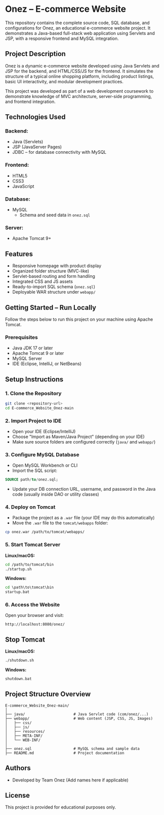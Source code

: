# Onez – E-commerce Website

This repository contains the complete source code, SQL database, and configurations for Onez, an educational e-commerce website project. It demonstrates a Java-based full-stack web application using Servlets and JSP, with a responsive frontend and MySQL integration.

## Project Description

Onez is a dynamic e-commerce website developed using Java Servlets and JSP for the backend, and HTML/CSS/JS for the frontend. It simulates the structure of a typical online shopping platform, including product listings, basic UI interactivity, and modular development practices.

This project was developed as part of a web development coursework to demonstrate knowledge of MVC architecture, server-side programming, and frontend integration.

## Technologies Used

### Backend:
- Java (Servlets)
- JSP (JavaServer Pages)
- JDBC – for database connectivity with MySQL

### Frontend:
- HTML5
- CSS3
- JavaScript

### Database:
- MySQL
  - Schema and seed data in `onez.sql`

### Server:
- Apache Tomcat 9+

## Features

- Responsive homepage with product display
- Organized folder structure (MVC-like)
- Servlet-based routing and form handling
- Integrated CSS and JS assets
- Ready-to-import SQL schema (`onez.sql`)
- Deployable WAR structure under `webapp/`

## Getting Started – Run Locally

Follow the steps below to run this project on your machine using Apache Tomcat.

### Prerequisites

- Java JDK 17 or later
- Apache Tomcat 9 or later
- MySQL Server
- IDE (Eclipse, IntelliJ, or NetBeans)

## Setup Instructions

### 1. Clone the Repository

```bash
git clone <repository-url>
cd E-commerce_Website_Onez-main
```

### 2. Import Project to IDE

- Open your IDE (Eclipse/IntelliJ)
- Choose "Import as Maven/Java Project" (depending on your IDE)
- Make sure source folders are configured correctly (`java/` and `webapp/`)

### 3. Configure MySQL Database

- Open MySQL Workbench or CLI
- Import the SQL script:

```sql
SOURCE path/to/onez.sql;
```

- Update your DB connection URL, username, and password in the Java code (usually inside DAO or utility classes)

### 4. Deploy on Tomcat

- Package the project as a `.war` file (your IDE may do this automatically)
- Move the `.war` file to the `tomcat/webapps` folder:

```bash
cp onez.war /path/to/tomcat/webapps/
```

### 5. Start Tomcat Server

**Linux/macOS:**
```bash
cd /path/to/tomcat/bin
./startup.sh
```

**Windows:**
```cmd
cd \path\to\tomcat\bin
startup.bat
```

### 6. Access the Website

Open your browser and visit:

```
http://localhost:8080/onez/
```

## Stop Tomcat

**Linux/macOS:**
```bash
./shutdown.sh
```

**Windows:**
```cmd
shutdown.bat
```

## Project Structure Overview

```
E-commerce_Website_Onez-main/
│
├── java/                      # Java Servlet code (com/onez/...)
├── webapp/                    # Web content (JSP, CSS, JS, Images)
│   ├── css/
│   ├── js/
│   ├── resources/
│   ├── META-INF/
│   └── WEB-INF/
│
├── onez.sql                   # MySQL schema and sample data
├── README.md                  # Project documentation
```

## Authors

- Developed by Team Onez (Add names here if applicable)

## License

This project is provided for educational purposes only.
